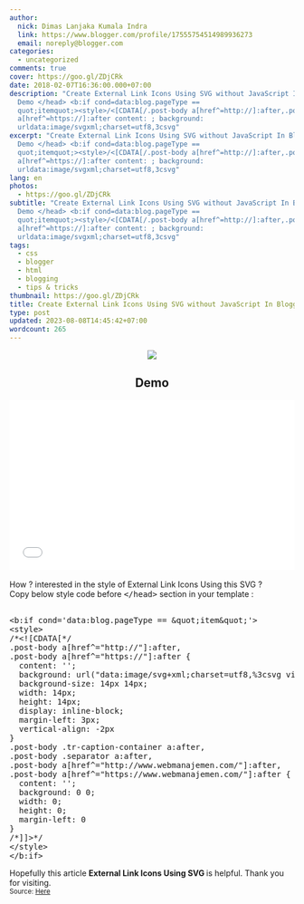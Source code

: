 ```yaml
---
author:
  nick: Dimas Lanjaka Kumala Indra
  link: https://www.blogger.com/profile/17555754514989936273
  email: noreply@blogger.com
categories:
  - uncategorized
comments: true
cover: https://goo.gl/ZDjCRk
date: 2018-02-07T16:36:00.000+07:00
description: "Create External Link Icons Using SVG without JavaScript In Blogger
  Demo </head> <b:if cond=data:blog.pageType ==
  quot;itemquot;><style>/<[CDATA[/.post-body a[href^=http://]:after,.post-body
  a[href^=https://]:after content: ; background:
  urldata:image/svgxml;charset=utf8,3csvg"
excerpt: "Create External Link Icons Using SVG without JavaScript In Blogger
  Demo </head> <b:if cond=data:blog.pageType ==
  quot;itemquot;><style>/<[CDATA[/.post-body a[href^=http://]:after,.post-body
  a[href^=https://]:after content: ; background:
  urldata:image/svgxml;charset=utf8,3csvg"
lang: en
photos:
  - https://goo.gl/ZDjCRk
subtitle: "Create External Link Icons Using SVG without JavaScript In Blogger
  Demo </head> <b:if cond=data:blog.pageType ==
  quot;itemquot;><style>/<[CDATA[/.post-body a[href^=http://]:after,.post-body
  a[href^=https://]:after content: ; background:
  urldata:image/svgxml;charset=utf8,3csvg"
tags:
  - css
  - blogger
  - html
  - blogging
  - tips & tricks
thumbnail: https://goo.gl/ZDjCRk
title: Create External Link Icons Using SVG without JavaScript In Blogger
type: post
updated: 2023-08-08T14:45:42+07:00
wordcount: 265
---
```


<center><img src="https://goo.gl/ZDjCRk"><h2>Demo</h2><div class="w3-container"><script async="" src="//jsfiddle.net/dimaslanjaka/1s0pa5zz/embed/html,css,result/dark/"></script><noscript><iframe width="100%" height="300" src="//jsfiddle.net/dimaslanjaka/1s0pa5zz/embedded/html,css,result/dark/" allowpaymentrequest="" allowfullscreen="allowfullscreen" frameborder="0"></iframe></noscript></div></center><br>How ? interested in the style of External Link Icons Using this SVG ? <br>Copy below style code before <kbd>&lt;/head&gt;</kbd> section in your template : <pre><br>&lt;b:if cond='data:blog.pageType == &amp;quot;item&amp;quot;'&gt;<br>&lt;style&gt;<br>/*&lt;![CDATA[*/<br>.post-body a[href^="http://"]:after,<br>.post-body a[href^="https://"]:after {<br>&nbsp; content: '';<br>&nbsp; background: url("data:image/svg+xml;charset=utf8,%3csvg viewBox='0 0 24 24' width='16' height='16' xmlns='http://www.w3.org/2000/svg' xmlns:xlink='http://www.w3.org/1999/xlink'%3e%3cg%3e%3cpath style='fill:%23e8554e' d='M14,3V5H17.59L7.76,14.83L9.17,16.24L19,6.41V10H21V3M19,19H5V5H12V3H5C3.89,3 3,3.9 3,5V19A2,2 0 0,0 5,21H19A2,2 0 0,0 21,19V12H19V19Z'%3e%3c/path%3e%3c/g%3e%3c/svg%3e") no-repeat;<br>&nbsp; background-size: 14px 14px;<br>&nbsp; width: 14px;<br>&nbsp; height: 14px;<br>&nbsp; display: inline-block;<br>&nbsp; margin-left: 3px;<br>&nbsp; vertical-align: -2px<br>}<br>.post-body .tr-caption-container a:after,<br>.post-body .separator a:after,<br>.post-body a[href^="http://www.webmanajemen.com/"]:after,<br>.post-body a[href^="https://www.webmanajemen.com/"]:after {<br>&nbsp; content: '';<br>&nbsp; background: 0 0;<br>&nbsp; width: 0;<br>&nbsp; height: 0;<br>&nbsp; margin-left: 0<br>}<br>/*]]&gt;*/<br>&lt;/style&gt;<br>&lt;/b:if&gt;<br></pre>Hopefully this article <b>External Link Icons Using SVG </b> is helpful. Thank you for visiting.<br><small>Source: <a href="//idsly.com/xJdyt9A">Here</a></small>